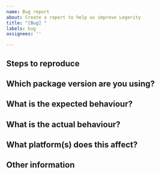 ```yaml
---
name: Bug report
about: Create a report to help us improve Legerity
title: "[Bug] "
labels: bug
assignees: ''

---
```


## Steps to reproduce
<!-- Please describe below the details of the issue and steps taken to reproduce -->

## Which package version are you using?
<!-- Please provide the versions affected -->

## What is the expected behaviour?
<!-- Please describe below the expected behaviour -->

## What is the actual behaviour?
<!-- Please describe below the actual behaviour -->

## What platform(s) does this affect?
<!-- Please provide enough applicable information -->

## Other information
<!-- Please provide any additional information, links, screenshots or projects with reproduced issues below if applicable -->
